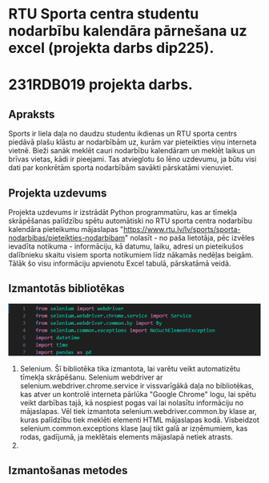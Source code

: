 # RTU Sporta centra studentu nodarbību kalendāra pārnešana uz excel (projekta darbs dip225).
# 231RDB019 projekta darbs.

## Apraksts
Sports ir liela daļa no daudzu studentu ikdienas un RTU sporta centrs piedāvā plašu klāstu ar nodarbībām uz, kurām var pieteikties viņu interneta vietnē.
Bieži sanāk meklēt cauri nodarbību kalendāram un meklēt laikus un brīvas vietas, kādi ir pieejami.
Tas atvieglotu šo lēno uzdevumu, ja būtu visi dati par konkrētām sporta nodarbībām savākti pārskatāmi vienuviet.
## Projekta uzdevums
Projekta uzdevums ir izstrādāt Python programmatūru, kas ar tīmekļa skrāpēšanas palīdzību spētu automātiski no RTU sporta centra nodarbību kalendāra pieteikumu mājaslapas "https://www.rtu.lv/lv/sports/sporta-nodarbibas/pieteikties-nodarbibam" nolasīt - no paša lietotāja, pēc izvēles ievadīta notikuma - informāciju, kā datumu, laiku, adresi un pieteikušos dalībnieku skaitu visiem sporta notikumiem līdz nākamās nedēļas beigām. Tālāk šo visu informāciju apvienotu Excel tabulā, pārskatāmā veidā.
## Izmantotās bibliotēkas
![alt text](bib.png)
1. Selenium. Šī bibliotēka tika izmantota, lai varētu veikt automatizētu tīmekļa skrāpēšanu. Selenium webdriver ar selenium.webdriver.chrome.service ir vissvarīgākā daļa no bibliotēkas, kas atver un kontrolē interneta pārlūka "Google Chrome" logu, lai spētu veikt darbības tajā, kā nospiest pogas vai lai nolasītu informāciju no mājaslapas. Vēl tiek izmantota selenium.webdriver.common.by klase ar, kuras palīdzību tiek meklēti elementi HTML mājaslapas kodā. Visbeidzot selenium.common.exceptions klase ļauj tikt galā ar izņēmumiem, kas rodas, gadījumā, ja meklētais elements mājaslapā netiek atrasts.
2. 
## Izmantošanas metodes



